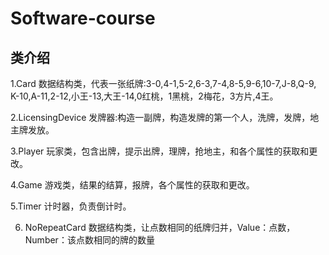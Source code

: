 # Software-course

## 类介绍
1.Card  数据结构类，代表一张纸牌:3-0,4-1,5-2,6-3,7-4,8-5,9-6,10-7,J-8,Q-9, K-10,A-11,2-12,小王-13,大王-14,0红桃，1黑桃，2梅花，3方片,4王。

2.LicensingDevice 发牌器:构造一副牌，构造发牌的第一个人，洗牌，发牌，地主牌发放。

3.Player 玩家类，包含出牌，提示出牌，理牌，抢地主，和各个属性的获取和更改。

4.Game 游戏类，结果的结算，报牌，各个属性的获取和更改。

5.Timer 计时器，负责倒计时。

6. NoRepeatCard 数据结构类，让点数相同的纸牌归并，Value：点数，Number：该点数相同的牌的数量

